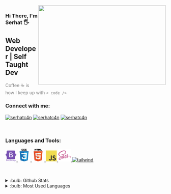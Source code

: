<img src="https://media.giphy.com/media/iIqmM5tTjmpOB9mpbn/giphy.gif" align="right" width="400" height="250">

### **Hi There, I'm Serhat :raised_hand_with_fingers_splayed:**

## Web Developer | Self Taught Dev

<font color="grey"> Coffee ☕ is how I keep up with `< code />` </font>

<h3 align="left">Connect with me:</h3>

<p align="left">
<a href="https://twitter.com/serhatc4n" target="blank"><img align="center" src="https://raw.githubusercontent.com/rahuldkjain/github-profile-readme-generator/master/src/images/icons/Social/twitter.svg" alt="serhatc4n" height="30" width="40" /></a>
<a href="https://linkedin.com/in/serhatc4n" target="blank"><img align="center" src="https://raw.githubusercontent.com/rahuldkjain/github-profile-readme-generator/master/src/images/icons/Social/linked-in-alt.svg" alt="serhatc4n" height="30" width="40" /></a>
<a href="https://instagram.com/serhatc4n" target="blank"><img align="center" src="https://raw.githubusercontent.com/rahuldkjain/github-profile-readme-generator/master/src/images/icons/Social/instagram.svg" alt="serhatc4n" height="30" width="40" /></a>
</p>

<br />

<h3 align="left">Languages and Tools:</h3>
<p align="left"> <a href="https://getbootstrap.com" target="_blank" rel="noreferrer"> <img src="https://raw.githubusercontent.com/devicons/devicon/master/icons/bootstrap/bootstrap-plain-wordmark.svg" alt="bootstrap" width="35" height="35"/> </a> <a href="https://www.w3schools.com/css/" target="_blank" rel="noreferrer"> <img src="https://raw.githubusercontent.com/devicons/devicon/master/icons/css3/css3-original-wordmark.svg" alt="css3" width="40" height="40"/> </a> <a href="https://www.w3.org/html/" target="_blank" rel="noreferrer"> <img src="https://raw.githubusercontent.com/devicons/devicon/master/icons/html5/html5-original-wordmark.svg" alt="html5" width="40" height="40"/> </a> <a href="https://developer.mozilla.org/en-US/docs/Web/JavaScript" target="_blank" rel="noreferrer"> <img src="https://raw.githubusercontent.com/devicons/devicon/master/icons/javascript/javascript-original.svg" alt="javascript" width="35" height="35"/> </a> <a href="https://sass-lang.com" target="_blank" rel="noreferrer"> <img src="https://raw.githubusercontent.com/devicons/devicon/master/icons/sass/sass-original.svg" alt="sass" width="40" height="40"/> </a> <a href="https://tailwindcss.com/" target="_blank" rel="noreferrer"> <img src="https://www.vectorlogo.zone/logos/tailwindcss/tailwindcss-icon.svg" alt="tailwind" width="40" height="40"/> </a> </p>

<br />
<br />

<details>
<summary>:bulb: Github Stats</summary>
<img src="https://github-readme-stats.vercel.app/api?username=serhatc4n&theme=gotham&show_icons=true">
</details>

<details>
<summary>:bulb: Most Used Languages</summary>
<img src="https://github-readme-stats.vercel.app/api/top-langs/?username=serhatc4n&layout=compact">
</details>

[Twitter]: https://twitter.com/serhatc4n
[Instagram]: https://www.instagram.com/serhatc4n/
[Linkedin]: https://www.linkedin.com/in/serhatc4n/
[Spotify]: https://open.spotify.com/user/riruktucseebv51ce7xmd6fjx?si=77c1ff9c610c4f8f&nd=1


